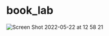 # book_lab
![Screen Shot 2022-05-22 at 12 58 21](https://user-images.githubusercontent.com/79700458/169694071-af85be98-c9d6-464c-a0af-a250b926357d.png)
